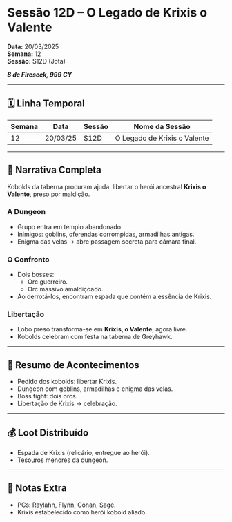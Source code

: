 # Sessão 12D – O Legado de Krixis o Valente  
**Data:** 20/03/2025  
**Semana:** 12  
**Sessão:** S12D (Jota)  

***8 de Fireseek, 999 CY***

---
## 🗓 Linha Temporal
| Semana | Data      | Sessão | Nome da Sessão                  |
|--------|-----------|--------|----------------------------------|
| 12     | 20/03/25  | S12D   | O Legado de Krixis o Valente     |

---

## 📖 Narrativa Completa
Kobolds da taberna procuram ajuda: libertar o herói ancestral **Krixis o Valente**, preso por maldição.  

### A Dungeon
- Grupo entra em templo abandonado.  
- Inimigos: goblins, oferendas corrompidas, armadilhas antigas.  
- Enigma das velas → abre passagem secreta para câmara final.  

### O Confronto
- Dois bosses:  
  - Orc guerreiro.  
  - Orc massivo amaldiçoado.  
- Ao derrotá-los, encontram espada que contém a essência de Krixis.  

### Libertação
- Lobo preso transforma-se em **Krixis, o Valente**, agora livre.  
- Kobolds celebram com festa na taberna de Greyhawk.  

---

## 🎲 Resumo de Acontecimentos
- Pedido dos kobolds: libertar Krixis.  
- Dungeon com goblins, armadilhas e enigma das velas.  
- Boss fight: dois orcs.  
- Libertação de Krixis → celebração.  

---

## 💰 Loot Distribuído
- Espada de Krixis (relicário, entregue ao herói).  
- Tesouros menores da dungeon.  

---

## 🧾 Notas Extra
- PCs: Raylahn, Flynn, Conan, Sage.  
- Krixis estabelecido como herói kobold aliado.  
